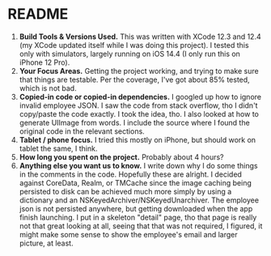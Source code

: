#  README

1. **Build Tools & Versions Used.** 
This was written with XCode 12.3 and 12.4 (my XCode updated itself while I was doing this project). I tested this only with simulators, largely running on iOS 14.4 (I only run this on iPhone 12 Pro). 
2. **Your Focus Areas.** 
Getting the project working, and trying to make sure that things are testable. Per the coverage, I've got about 85% tested, which is not bad. 
3. **Copied-in code or copied-in dependencies.** 
I googled up how to ignore invalid employee JSON. I saw the code from stack overflow, tho I didn't copy/paste the code exactly. I took the idea, tho. I also looked at how to generate UIImage from words. I include the source where I found the original code in the relevant sections. 
4. **Tablet / phone focus.** 
I tried this mostly on iPhone, but should work on tablet the same, I think. 
5. **How long you spent on the project.** 
Probably about 4 hours? 
6. **Anything else you want us to know.** 
I write down why I do some things in the comments in the code. Hopefully these are alright. I decided against CoreData, Realm, or TMCache since the image caching being persisted to disk can be achieved much more simply by using a dictionary and an NSKeyedArchiver/NSKeyedUnarchiver. The employee json is not persisted anywhere, but getting downloaded when the app finish launching. 
I put in a skeleton "detail" page, tho that page is really not that great looking at all, seeing that that was not required, I figured, it might make some sense to show the employee's email and larger picture, at least. 
